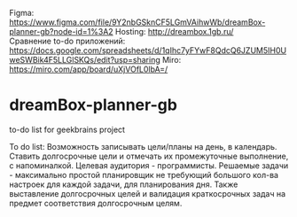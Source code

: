 Figma: https://www.figma.com/file/9Y2nbGSknCF5LGmVAihwWb/dreamBox-planner-gb?node-id=1%3A2
Hosting: http://dreambox.1gb.ru/<br>
Сравнение to-do приложений: https://docs.google.com/spreadsheets/d/1qIhc7yFYwF8QdcQ6JZUM5IH0UweSWBik4F5LLGlSKQs/edit?usp=sharing
Miro: https://miro.com/app/board/uXjVOfL0lbA=/

# dreamBox-planner-gb
to-do list for geekbrains project

To do list: Возможность записывать цели/планы на день, в календарь. Ставить долгосрочные цели и отмечать их промежуточные выполнение, с напоминалкой. Целевая аудитория - программисты. Решаемые задачи - максимально простой планировщик не требующий большого кол-ва настроек для каждой задачи, для планирования дня. Также выставление долгосрочных целей и валидация краткосрочных задач на предмет соответствия долгосрочным целям.
